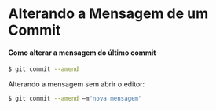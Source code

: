 # Alterando a Mensagem de um Commit

#### Como alterar a mensagem do último commit

```bash
$ git commit --amend
```

Alterando a mensagem sem abrir o editor:

```bash
$ git commit --amend –m"nova mensagem"
```
